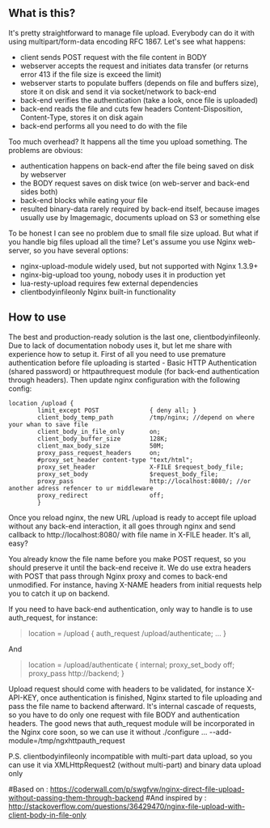 ## What is this?
It's pretty straightforward to manage file upload. Everybody can do it with using multipart/form-data encoding RFC 1867. Let's see what happens:

* client sends POST request with the file content in BODY
* webserver accepts the request and initiates data transfer (or returns error 413 if the file size is exceed the limit)
* webserver starts to populate buffers (depends on file and buffers size), store it on disk and send it via socket/network to back-end
* back-end verifies the authentication (take a look, once file is uploaded)
* back-end reads the file and cuts few headers Content-Disposition, Content-Type, stores it on disk again
* back-end performs all you need to do with the file

Too much overhead? It happens all the time you upload something. The problems are obvious:

* authentication happens on back-end after the file being saved on disk by webserver
* the BODY request saves on disk twice (on web-server and back-end sides both)
* back-end blocks while eating your file
* resulted binary-data rarely required by back-end itself, because images usually use by Imagemagic, documents upload on S3 or something else

To be honest I can see no problem due to small file size upload. But what if you handle big files upload all the time? Let's assume you use Nginx web-server, so you have several options:

* nginx-upload-module widely used, but not supported with Nginx 1.3.9+
* nginx-big-upload too young, nobody uses it in production yet
* lua-resty-upload requires few external dependencies
* clientbodyinfileonly Nginx built-in functionality

## How to use
The best and production-ready solution is the last one, clientbodyinfileonly. Due to lack of documentation nobody uses it, but let me share with experience how to setup it. First of all you need to use premature authentication before file uploading is started - Basic HTTP Authentication (shared password) or httpauthrequest module (for back-end authentication through headers). Then update nginx configuration with the following config:
```
location /upload {
        limit_except POST              { deny all; }
        client_body_temp_path          /tmp/nginx; //depend on where your whan to save file
        client_body_in_file_only       on;
        client_body_buffer_size        128K;
        client_max_body_size           50M;
        proxy_pass_request_headers     on;
        #proxy_set_header content-type "text/html";
        proxy_set_header               X-FILE $request_body_file;
        proxy_set_body                 $request_body_file;
        proxy_pass                     http://localhost:8080/; //or another adress refencer to ur middleware
        proxy_redirect                 off;
        }
```  
Once you reload nginx, the new URL /upload is ready to accept file upload without any back-end interaction, it all goes through nginx and send callback to http://localhost:8080/ with file name in X-FILE header. It's all, easy?

You already know the file name before you make POST request, so you should preserve it until the back-end receive it. We do use extra headers with POST that pass through Nginx proxy and comes to back-end unmodified. For instance, having X-NAME headers from initial requests help you to catch it up on backend.

If you need to have back-end authentication, only way to handle is to use auth_request, for instance:
> location = /upload {
  auth_request               /upload/authenticate;
  ...
    }

And

> location = /upload/authenticate {
  internal;
  proxy_set_body             off;
  proxy_pass                 http://backend;
}

Upload request should come with headers to be validated, for instance X-API-KEY, once authentication is finished, Nginx started to file uploading and pass the file name to backend afterward. It's internal cascade of requests, so you have to do only one request with file BODY and authentication headers. The good news that auth_request module will be incorporated in the Nginx core soon, so we can use it without ./configure ... --add-module=/tmp/ngxhttpauth_request

P.S. clientbodyinfileonly incompatible with multi-part data upload, so you can use it via XMLHttpRequest2 (without multi-part) and binary data upload only


#Based on : https://coderwall.com/p/swgfvw/nginx-direct-file-upload-without-passing-them-through-backend
#And inspired by : http://stackoverflow.com/questions/36429470/nginx-file-upload-with-client-body-in-file-only
